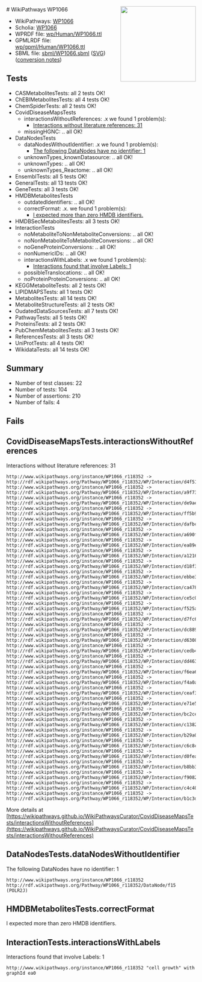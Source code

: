 <img style="float: right; width: 200px" src="../logo.png" />
# WikiPathways WP1066

* WikiPathways: [WP1066](https://identifiers.org/wikipathways:WP1066)
* Scholia: [WP1066](https://scholia.toolforge.org/wikipathways/WP1066)
* WPRDF file: [wp/Human/WP1066.ttl](../wp/Human/WP1066.ttl)
* GPMLRDF file: [wp/gpml/Human/WP1066.ttl](../wp/gpml/Human/WP1066.ttl)
* SBML file: [sbml/WP1066.sbml](../sbml/WP1066.sbml) ([SVG](../sbml/WP1066.svg)) ([conversion notes](../sbml/WP1066.txt))

## Tests
* CASMetabolitesTests: all 2 tests OK!
* ChEBIMetabolitesTests: all 4 tests OK!
* ChemSpiderTests: all 2 tests OK!
* CovidDiseaseMapsTests
    * interactionsWithoutReferences: .x we found 1 problem(s):
        * [Interactions without literature references: 31](#9701cd20)
    * missingHGNC: .. all OK!
* DataNodesTests
    * dataNodesWithoutIdentifier: .x we found 1 problem(s):
        * [The following DataNodes have no identifier: 1](#d2d32fa0)
    * unknownTypes_knownDatasource: .. all OK!
    * unknownTypes: .. all OK!
    * unknownTypes_Reactome: .. all OK!
* EnsemblTests: all 5 tests OK!
* GeneralTests: all 13 tests OK!
* GeneTests: all 3 tests OK!
* HMDBMetabolitesTests
    * outdatedIdentifiers: .. all OK!
    * correctFormat: .x. we found 1 problem(s):
        * [I expected more than zero HMDB identifiers.](#ad154c1e)
* HMDBSecMetabolitesTests: all 3 tests OK!
* InteractionTests
    * noMetaboliteToNonMetaboliteConversions: .. all OK!
    * noNonMetaboliteToMetaboliteConversions: .. all OK!
    * noGeneProteinConversions: .. all OK!
    * nonNumericIDs: .. all OK!
    * interactionsWithLabels: .x we found 1 problem(s):
        * [Interactions found that involve Labels: 1](#630d2678)
    * possibleTranslocations: .. all OK!
    * noProteinProteinConversions: .. all OK!
* KEGGMetaboliteTests: all 2 tests OK!
* LIPIDMAPSTests: all 1 tests OK!
* MetabolitesTests: all 14 tests OK!
* MetaboliteStructureTests: all 2 tests OK!
* OudatedDataSourcesTests: all 7 tests OK!
* PathwayTests: all 5 tests OK!
* ProteinsTests: all 2 tests OK!
* PubChemMetabolitesTests: all 3 tests OK!
* ReferencesTests: all 3 tests OK!
* UniProtTests: all 4 tests OK!
* WikidataTests: all 14 tests OK!


## Summary

* Number of test classes: 22
* Number of tests: 104
* Number of assertions: 210
* Number of fails: 4

## Fails

<a name="9701cd20" />

## CovidDiseaseMapsTests.interactionsWithoutReferences

Interactions without literature references: 31
```
http://www.wikipathways.org/instance/WP1066_r118352 -> http://rdf.wikipathways.org/Pathway/WP1066_r118352/WP/Interaction/d4f51
http://www.wikipathways.org/instance/WP1066_r118352 -> http://rdf.wikipathways.org/Pathway/WP1066_r118352/WP/Interaction/a9f73
http://www.wikipathways.org/instance/WP1066_r118352 -> http://rdf.wikipathways.org/Pathway/WP1066_r118352/WP/Interaction/de9ae
http://www.wikipathways.org/instance/WP1066_r118352 -> http://rdf.wikipathways.org/Pathway/WP1066_r118352/WP/Interaction/ff5b9
http://www.wikipathways.org/instance/WP1066_r118352 -> http://rdf.wikipathways.org/Pathway/WP1066_r118352/WP/Interaction/dafbc
http://www.wikipathways.org/instance/WP1066_r118352 -> http://rdf.wikipathways.org/Pathway/WP1066_r118352/WP/Interaction/a690f
http://www.wikipathways.org/instance/WP1066_r118352 -> http://rdf.wikipathways.org/Pathway/WP1066_r118352/WP/Interaction/ea89e
http://www.wikipathways.org/instance/WP1066_r118352 -> http://rdf.wikipathways.org/Pathway/WP1066_r118352/WP/Interaction/a1216
http://www.wikipathways.org/instance/WP1066_r118352 -> http://rdf.wikipathways.org/Pathway/WP1066_r118352/WP/Interaction/d18f3
http://www.wikipathways.org/instance/WP1066_r118352 -> http://rdf.wikipathways.org/Pathway/WP1066_r118352/WP/Interaction/ebbe3
http://www.wikipathways.org/instance/WP1066_r118352 -> http://rdf.wikipathways.org/Pathway/WP1066_r118352/WP/Interaction/ca478
http://www.wikipathways.org/instance/WP1066_r118352 -> http://rdf.wikipathways.org/Pathway/WP1066_r118352/WP/Interaction/ce5c0
http://www.wikipathways.org/instance/WP1066_r118352 -> http://rdf.wikipathways.org/Pathway/WP1066_r118352/WP/Interaction/f525a
http://www.wikipathways.org/instance/WP1066_r118352 -> http://rdf.wikipathways.org/Pathway/WP1066_r118352/WP/Interaction/d7fc6
http://www.wikipathways.org/instance/WP1066_r118352 -> http://rdf.wikipathways.org/Pathway/WP1066_r118352/WP/Interaction/dc889
http://www.wikipathways.org/instance/WP1066_r118352 -> http://rdf.wikipathways.org/Pathway/WP1066_r118352/WP/Interaction/d6308
http://www.wikipathways.org/instance/WP1066_r118352 -> http://rdf.wikipathways.org/Pathway/WP1066_r118352/WP/Interaction/cedb4
http://www.wikipathways.org/instance/WP1066_r118352 -> http://rdf.wikipathways.org/Pathway/WP1066_r118352/WP/Interaction/dd463
http://www.wikipathways.org/instance/WP1066_r118352 -> http://rdf.wikipathways.org/Pathway/WP1066_r118352/WP/Interaction/f6ea6
http://www.wikipathways.org/instance/WP1066_r118352 -> http://rdf.wikipathways.org/Pathway/WP1066_r118352/WP/Interaction/f4a0a
http://www.wikipathways.org/instance/WP1066_r118352 -> http://rdf.wikipathways.org/Pathway/WP1066_r118352/WP/Interaction/ceaf3
http://www.wikipathways.org/instance/WP1066_r118352 -> http://rdf.wikipathways.org/Pathway/WP1066_r118352/WP/Interaction/e71e5
http://www.wikipathways.org/instance/WP1066_r118352 -> http://rdf.wikipathways.org/Pathway/WP1066_r118352/WP/Interaction/bc2ce
http://www.wikipathways.org/instance/WP1066_r118352 -> http://rdf.wikipathways.org/Pathway/WP1066_r118352/WP/Interaction/c1382
http://www.wikipathways.org/instance/WP1066_r118352 -> http://rdf.wikipathways.org/Pathway/WP1066_r118352/WP/Interaction/b29a0
http://www.wikipathways.org/instance/WP1066_r118352 -> http://rdf.wikipathways.org/Pathway/WP1066_r118352/WP/Interaction/c6c8c
http://www.wikipathways.org/instance/WP1066_r118352 -> http://rdf.wikipathways.org/Pathway/WP1066_r118352/WP/Interaction/d0fea
http://www.wikipathways.org/instance/WP1066_r118352 -> http://rdf.wikipathways.org/Pathway/WP1066_r118352/WP/Interaction/b8bb3
http://www.wikipathways.org/instance/WP1066_r118352 -> http://rdf.wikipathways.org/Pathway/WP1066_r118352/WP/Interaction/f9082
http://www.wikipathways.org/instance/WP1066_r118352 -> http://rdf.wikipathways.org/Pathway/WP1066_r118352/WP/Interaction/c4c40
http://www.wikipathways.org/instance/WP1066_r118352 -> http://rdf.wikipathways.org/Pathway/WP1066_r118352/WP/Interaction/b1c3d
```

More details at [https://wikipathways.github.io/WikiPathwaysCurator/CovidDiseaseMapsTests/interactionsWithoutReferences](https://wikipathways.github.io/WikiPathwaysCurator/CovidDiseaseMapsTests/interactionsWithoutReferences)

<a name="d2d32fa0" />

## DataNodesTests.dataNodesWithoutIdentifier

The following DataNodes have no identifier: 1
```
http://www.wikipathways.org/instance/WP1066_r118352 http://rdf.wikipathways.org/Pathway/WP1066_r118352/DataNode/f15 (POLR2J)
```

<a name="ad154c1e" />

## HMDBMetabolitesTests.correctFormat

I expected more than zero HMDB identifiers.
<a name="630d2678" />

## InteractionTests.interactionsWithLabels

Interactions found that involve Labels: 1
```
http://www.wikipathways.org/instance/WP1066_r118352 "cell growth" with graphId ea0
```


